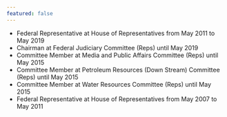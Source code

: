 ```yaml
---
featured: false
---
```

* Federal Representative at House of Representatives from May 2011 to May 2019
* Chairman at Federal Judiciary Committee (Reps) until May 2019
* Committee Member at Media and Public Affairs Committee (Reps) until May 2015
* Committee Member at Petroleum Resources (Down Stream) Committee (Reps) until May 2015
* Committee Member at Water Resources Committee (Reps) until May 2015
* Federal Representative at House of Representatives from May 2007 to May 2011

